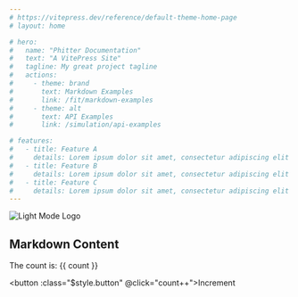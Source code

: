 ```yaml
---
# https://vitepress.dev/reference/default-theme-home-page
# layout: home

# hero:
#   name: "Phitter Documentation"
#   text: "A VitePress Site"
#   tagline: My great project tagline
#   actions:
#     - theme: brand
#       text: Markdown Examples
#       link: /fit/markdown-examples
#     - theme: alt
#       text: API Examples
#       link: /simulation/api-examples

# features:
#   - title: Feature A
#     details: Lorem ipsum dolor sit amet, consectetur adipiscing elit
#   - title: Feature B
#     details: Lorem ipsum dolor sit amet, consectetur adipiscing elit
#   - title: Feature C
#     details: Lorem ipsum dolor sit amet, consectetur adipiscing elit
---
```


<div>

  <img class="light-mode" src="https://gist.githubusercontent.com/phitterio/170ce460d7e766545265772525edecf6/raw/71b4867c6e5683455cf1d68bea5bea7eda55ce7d/LightPhitterLogo.svg" alt="Light Mode Logo" />

  <img class="dark-mode" src="https://gist.githubusercontent.com/phitterio/66bc7f3674eac01ae646e30ba697a6d7/raw/e96dbba0eb26b20d35e608fefc3984bd87f0010b/DarkPhitterLogo.svg" alt="Dark Mode Logo" />
</div>

## Markdown Content

The count is: {{ count }}

<button :class="$style.button" @click="count++">Increment</button>

<script setup>
import { ref } from 'vue'

const count = ref(0)
</script>

<style module>

/* Cuando está todo light */
.light-mode {
  display: block;
}
.dark-mode {
  display: none;
}

/* Cuando el tema oscuro esté activo */
html.dark .light-mode {
  display: none;
}
html.dark .dark-mode {
  display: block;
}

.button {
  color: red;
  font-weight: bold;
}
</style>
